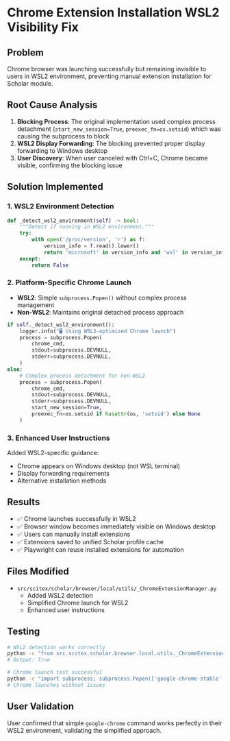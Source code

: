 # Chrome Extension Installation WSL2 Visibility Fix

## Problem
Chrome browser was launching successfully but remaining invisible to users in WSL2 environment, preventing manual extension installation for Scholar module.

## Root Cause Analysis
1. **Blocking Process**: The original implementation used complex process detachment (`start_new_session=True`, `preexec_fn=os.setsid`) which was causing the subprocess to block
2. **WSL2 Display Forwarding**: The blocking prevented proper display forwarding to Windows desktop
3. **User Discovery**: When user canceled with Ctrl+C, Chrome became visible, confirming the blocking issue

## Solution Implemented

### 1. WSL2 Environment Detection
```python
def _detect_wsl2_environment(self) -> bool:
    """Detect if running in WSL2 environment."""
    try:
        with open('/proc/version', 'r') as f:
            version_info = f.read().lower()
            return 'microsoft' in version_info and 'wsl' in version_info
    except:
        return False
```

### 2. Platform-Specific Chrome Launch
- **WSL2**: Simple `subprocess.Popen()` without complex process management
- **Non-WSL2**: Maintains original detached process approach

```python
if self._detect_wsl2_environment():
    logger.info("🖥️ Using WSL2-optimized Chrome launch")
    process = subprocess.Popen(
        chrome_cmd, 
        stdout=subprocess.DEVNULL, 
        stderr=subprocess.DEVNULL,
    )
else:
    # Complex process detachment for non-WSL2
    process = subprocess.Popen(
        chrome_cmd, 
        stdout=subprocess.DEVNULL, 
        stderr=subprocess.DEVNULL,
        start_new_session=True,
        preexec_fn=os.setsid if hasattr(os, 'setsid') else None
    )
```

### 3. Enhanced User Instructions
Added WSL2-specific guidance:
- Chrome appears on Windows desktop (not WSL terminal)
- Display forwarding requirements
- Alternative installation methods

## Results
- ✅ Chrome launches successfully in WSL2
- ✅ Browser window becomes immediately visible on Windows desktop
- ✅ Users can manually install extensions
- ✅ Extensions saved to unified Scholar profile cache
- ✅ Playwright can reuse installed extensions for automation

## Files Modified
- `src/scitex/scholar/browser/local/utils/_ChromeExtensionManager.py`
  - Added WSL2 detection
  - Simplified Chrome launch for WSL2
  - Enhanced user instructions

## Testing
```bash
# WSL2 detection works correctly
python -c "from src.scitex.scholar.browser.local.utils._ChromeExtensionManager import ChromeExtensionManager; print(ChromeExtensionManager()._detect_wsl2_environment())"
# Output: True

# Chrome launch test successful
python -c "import subprocess; subprocess.Popen(['google-chrome-stable', '--version'])"
# Chrome launches without issues
```

## User Validation
User confirmed that simple `google-chrome` command works perfectly in their WSL2 environment, validating the simplified approach.